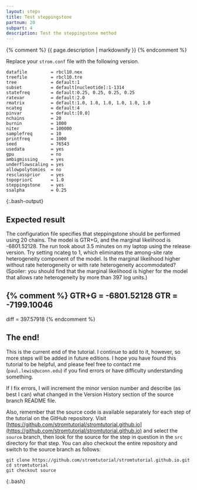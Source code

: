 ```yaml
---
layout: steps
title: Test steppingstone
partnum: 20
subpart: 4
description: Test the steppingstone method
---
```

{% comment %}
{{ page.description | markdownify }}
{% endcomment %}

Replace your `strom.conf` file with the following version. 
~~~~~~
datafile         = rbcl10.nex
treefile         = rbcl10.tre
tree             = default:1
subset           = default[nucleotide]:1-1314
statefreq        = default:0.25, 0.25, 0.25, 0.25
ratevar          = default:2.0
rmatrix          = default:1.0, 1.0, 1.0, 1.0, 1.0, 1.0
ncateg           = default:4
pinvar           = default:[0.0]
nchains          = 20
burnin           = 1000
niter            = 100000
samplefreq       = 10
printfreq        = 1000
seed             = 76543
usedata          = yes
gpu              = no
ambigmissing     = yes
underflowscaling = yes
allowpolytomies  = no
resclassprior    = yes
topopriorC       = 1.0
steppingstone    = yes
ssalpha          = 0.25
~~~~~~
{:.bash-output}

## Expected result

The configuration file specifies that steppingstone should be performed using 20 chains. The model is GTR+G, and the marginal likelihood is -6801.52128. The run took about 3.5 minutes on my laptop using the release version. Try setting ncateg to 1, which eliminates the among-site rate heterogeneity component of the model. Is the marginal likelihood higher without rate heterogeneity or with rate heterogeneity accommodated? (Spoiler: you should find that the marginal likelihood is higher for the model that allows rate heterogeneity by more than 397 log units.)

{% comment %}
GTR+G = -6801.52128
GTR   = -7199.10046
-------------------
diff  =   397.57918
{% endcomment %}

## The end!

This is the current end of the tutorial. I continue to add to it, however, so more steps will be added in future editions. I hope you have found this tutorial to be helpful, and please feel free to contact me (`paul.lewis@uconn.edu`) if you find errors or have difficulty understanding something.

If I fix errors, I will increment the minor version number and describe (as best I can) what changed in the Version History section of the source branch README file.

Also, remember that the source code is available separately for each step of the tutorial on the GitHub repository. Visit [https://github.com/stromtutorial/stromtutorial.github.io](https://github.com/stromtutorial/stromtutorial.github.io) and select the `source` branch, then look for the source for the step in question in the `src` directory for that step. You can also checkout the entire repository and switch to the source branch as follows:

~~~~~~
git clone https://github.com/stromtutorial/stromtutorial.github.io.git
cd stromtutorial
git checkout source
~~~~~~
{:.bash}
